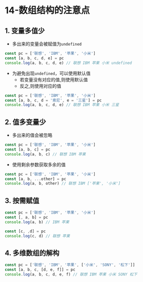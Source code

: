 # 14-数组结构的注意点

## 1. 变量多值少

- 多出来的变量会被赋值为`undefined`

```javascript
const pc = ['联想', 'IBM', '苹果', '小米']
const [a, b, c, d, e] = pc
console.log(a, b, c, d, e) // 联想 IBM 苹果 小米 undefined
```

- 为避免出现`undefined`，可以使用默认值
  - 若变量没有对应的值,则使用默认值
  - 反之,则使用对应的值

```javascript
const pc = ['联想', 'IBM', '苹果', '小米']
const [a, b, c, d = '索尼', e = '三星'] = pc
console.log(a, b, c, d, e) // 联想 IBM 苹果 小米 三星
```

## 2. 值多变量少

- 多出来的值会被忽略

```javascript
const pc = ['联想', 'IBM', '苹果', '小米']
const [a, b, c] = pc
console.log(a, b, c) // 联想 IBM 苹果
```

- 使用剩余参数获取多余的值

```javascript
const pc = ['联想', 'IBM', '苹果', '小米']
const [a, b, ...other] = pc
console.log(a, b, other) // 联想 IBM ['苹果', '小米']
```

## 3. 按需赋值

```javascript
const pc = ['联想', 'IBM', '苹果', '小米']
const [, a, b] = pc
console.log(a, b) // IBM 苹果

const [c, ,d] = pc
console.log(c, d) // 联想 苹果
```

## 4. 多维数组的解构

```javascript
const pc = ['联想', 'IBM', '苹果', ['小米', 'SONY', '松下']]
const [a, b, c, [d, e, f]] = pc
console.log(a, b, c, d, e, f) // 联想 IBM 苹果 小米 SONY 松下
```